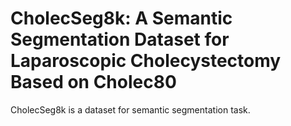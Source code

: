 # CholecSeg8k: A Semantic Segmentation Dataset for Laparoscopic Cholecystectomy Based on Cholec80

CholecSeg8k is a dataset for semantic segmentation task.